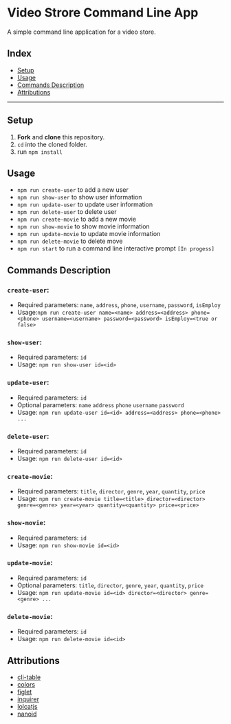 # Video Strore Command Line App
A simple command line application for a video store.

## Index
- [Setup](#setup)
- [Usage](#usage)
- [Commands Description](#commands-description)
- [Attributions](#attributions)

---

## Setup
1. **Fork** and **clone** this repository.
2. `cd` into the cloned folder.
3. run `npm install`

## Usage
- `npm run create-user` to add a new user
- `npm run show-user` to show user information
- `npm run update-user` to update user information
- `npm run delete-user` to delete user
- `npm run create-movie` to add a new movie
- `npm run show-movie` to show movie information
- `npm run update-movie` to update movie information
- `npm run delete-movie` to delete move 
- `npm run start` to run a command line interactive prompt `[In progess]`

## Commands Description

### `create-user`:
- Required parameters: `name`, `address`, `phone`, `username`, `password`, `isEmploy`
- Usage:`npm run create-user name=<name> address=<address> phone=<phone> username=<username> password=<password> isEmploy=<true or false>`

### `show-user`:
- Required parameters: `id`
- Usage: `npm run show-user id=<id>`

### `update-user`:
- Required parameters: `id`
- Optional parameters: `name` `address` `phone` `username` `password` 
- Usage: `npm run update-user id=<id> address=<address> phone=<phone> ...`

### `delete-user`:
- Required parameters: `id`
- Usage: `npm run delete-user id=<id>`

### `create-movie`:
- Required parameters: `title`, `director`, `genre`, `year`, `quantity`, `price`
- Usage: `npm run create-movie title=<title> director=<director> genre=<genre> year=<year> quantity=<quantity> price=<price>`

### `show-movie`:
- Required parameters: `id`
- Usage: `npm run show-movie id=<id>`

### `update-movie`:
- Required parameters: `id`
- Optional parameters: `title`, `director`, `genre`, `year`, `quantity`, `price`
- Usage: `npm run update-movie id=<id> director=<director> genre=<genre> ...`

### `delete-movie`:
- Required parameters: `id`
- Usage: `npm run delete-movie id=<id>`

## Attributions
- [cli-table](https://github.com/Automattic/cli-table)
- [colors](https://github.com/Marak/colors.js)
- [figlet](https://github.com/patorjk/figlet.js)
- [inquirer](https://github.com/SBoudrias/Inquirer.js)
- [lolcatjs](https://github.com/finngreiter/lolcats)
- [nanoid](https://github.com/ai/nanoid)


